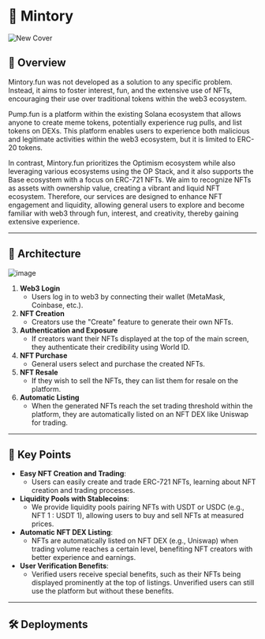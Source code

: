 # 👻 Mintory
![New Cover](https://github.com/user-attachments/assets/056ba516-2df8-4b4b-afec-e9493e5fb265)

## 📌 Overview

Mintory.fun was not developed as a solution to any specific problem. Instead, it aims to foster interest, fun, and the extensive use of NFTs, encouraging their use over traditional tokens within the web3 ecosystem.

Pump.fun is a platform within the existing Solana ecosystem that allows anyone to create meme tokens, potentially experience rug pulls, and list tokens on DEXs. This platform enables users to experience both malicious and legitimate activities within the web3 ecosystem, but it is limited to ERC-20 tokens.

In contrast, Mintory.fun prioritizes the Optimism ecosystem while also leveraging various ecosystems using the OP Stack, and it also supports the Base ecosystem with a focus on ERC-721 NFTs. We aim to recognize NFTs as assets with ownership value, creating a vibrant and liquid NFT ecosystem. Therefore, our services are designed to enhance NFT engagement and liquidity, allowing general users to explore and become familiar with web3 through fun, interest, and creativity, thereby gaining extensive experience.

---
## 🎡 Architecture
![image](https://github.com/user-attachments/assets/ca06a14f-f145-431c-9324-cfd2aa53dd64)

1. **Web3 Login**
    - Users log in to web3 by connecting their wallet (MetaMask, Coinbase, etc.).
2. **NFT Creation**
    - Creators use the "Create" feature to generate their own NFTs.
3. **Authentication and Exposure**
    - If creators want their NFTs displayed at the top of the main screen, they authenticate their credibility using World ID.
4. **NFT Purchase**
    - General users select and purchase the created NFTs.
5. **NFT Resale**
    - If they wish to sell the NFTs, they can list them for resale on the platform.
6. **Automatic Listing**
    - When the generated NFTs reach the set trading threshold within the platform, they are automatically listed on an NFT DEX like Uniswap for trading.

---
## 🔑 Key Points
- **Easy NFT Creation and Trading**:
    - Users can easily create and trade ERC-721 NFTs, learning about NFT creation and trading processes.
- **Liquidity Pools with Stablecoins**:
    - We provide liquidity pools pairing NFTs with USDT or USDC (e.g., NFT 1 : USDT 1), allowing users to buy and sell NFTs at measured prices.
- **Automatic NFT DEX Listing**:
    - NFTs are automatically listed on NFT DEX (e.g., Uniswap) when trading volume reaches a certain level, benefiting NFT creators with better experience and earnings.
- **User Verification Benefits**:
    - Verified users receive special benefits, such as their NFTs being displayed prominently at the top of listings. Unverified users can still use the platform but without these benefits.

---
## 🛠️ Deployments